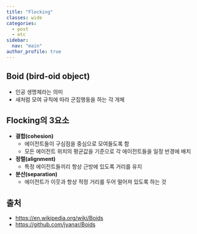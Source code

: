 ```yaml
---
title: "Flocking"
classes: wide
categories: 
  - post
  - etc
sidebar:
  nav: "main"
author_profile: true
---
```

   
## Boid (bird-oid object)
* 인공 생명체라는 의미
* 새처럼 모여 규칙에 따라 군집행동을 하는 각 개체

## Flocking의 3요소
* **결합(cohesion)**
  - 에이전트들이 구심점을 중심으로 모여들도록 함
  - 모든 에이전트 위치의 평균값을 기준으로 각 에이전트들을 일정 반경에 배치
* **정렬(alignment)**
  - 특정 에이전트들끼리 항상 근방에 있도록 거리를 유지
* **분산(separation)**
  - 에이전트가 이웃과 항상 적정 거리를 두어 떨어져 있도록 하는 것

## 출처
* <https://en.wikipedia.org/wiki/Boids>
* <https://github.com/jyanar/Boids>